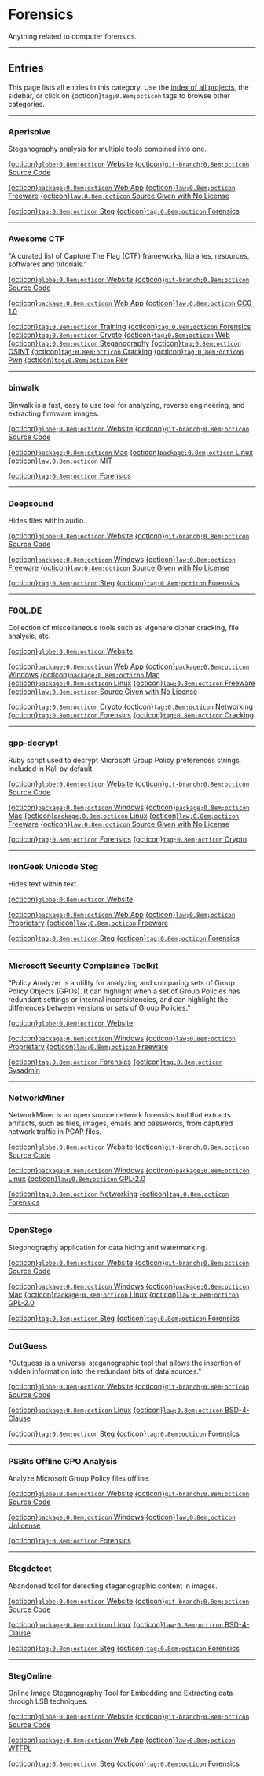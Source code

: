 

# Forensics

Anything related to computer forensics.





--------------------

## Entries

This page lists all entries in this category. Use the [index of all projects](../index.md), the sidebar, or click on {octicon}`tag;0.8em;octicon` tags to browse other categories.


--------------------

### Aperisolve

Steganography analysis for multiple tools combined into one.

<span class="external-link-box"><a class="external-link" href="https://aperisolve.com">{octicon}`globe;0.8em;octicon` Website</a></span>
<span class="external-link-box"><a class="external-link" href="https://github.com/Zeecka/AperiSolve">{octicon}`git-branch;0.8em;octicon` Source Code</a></span>


<span class="platform"><a href="../platforms/web-app.html">{octicon}`package;0.8em;octicon` Web App</a> </span> 
<span class="license-box"><a class="license-link" href="../index.html#list-of-licenses">{octicon}`law;0.8em;octicon` Freeware</a> </span> <span class="license-box"><a class="license-link" href="../index.html#list-of-licenses">{octicon}`law;0.8em;octicon` Source Given with No License</a> </span> 


<span class="tag"><a href="./steg.html">{octicon}`tag;0.8em;octicon` Steg</a> </span>
<span class="tag"><a href="./forensics.html">{octicon}`tag;0.8em;octicon` Forensics</a> </span>


--------------------

### Awesome CTF

\"A curated list of Capture The Flag (CTF) frameworks, libraries, resources, softwares and tutorials.\"

<span class="external-link-box"><a class="external-link" href="https://github.com/apsdehal/awesome-ctf">{octicon}`globe;0.8em;octicon` Website</a></span>
<span class="external-link-box"><a class="external-link" href="https://github.com/apsdehal/awesome-ctf">{octicon}`git-branch;0.8em;octicon` Source Code</a></span>


<span class="platform"><a href="../platforms/web-app.html">{octicon}`package;0.8em;octicon` Web App</a> </span> 
<span class="license-box"><a class="license-link" href="../index.html#list-of-licenses">{octicon}`law;0.8em;octicon` CC0-1.0</a> </span> 


<span class="tag"><a href="./training.html">{octicon}`tag;0.8em;octicon` Training</a> </span>
<span class="tag"><a href="./forensics.html">{octicon}`tag;0.8em;octicon` Forensics</a> </span>
<span class="tag"><a href="./crypto.html">{octicon}`tag;0.8em;octicon` Crypto</a> </span>
<span class="tag"><a href="./web.html">{octicon}`tag;0.8em;octicon` Web</a> </span>
<span class="tag"><a href="./steganography.html">{octicon}`tag;0.8em;octicon` Steganography</a> </span>
<span class="tag"><a href="./osint.html">{octicon}`tag;0.8em;octicon` OSINT</a> </span>
<span class="tag"><a href="./cracking.html">{octicon}`tag;0.8em;octicon` Cracking</a> </span>
<span class="tag"><a href="./pwn.html">{octicon}`tag;0.8em;octicon` Pwn</a> </span>
<span class="tag"><a href="./rev.html">{octicon}`tag;0.8em;octicon` Rev</a> </span>


--------------------

### binwalk

Binwalk is a fast, easy to use tool for analyzing, reverse engineering, and extracting firmware images.

<span class="external-link-box"><a class="external-link" href="https://github.com/ReFirmLabs/binwalk">{octicon}`globe;0.8em;octicon` Website</a></span>
<span class="external-link-box"><a class="external-link" href="https://github.com/ReFirmLabs/binwalk">{octicon}`git-branch;0.8em;octicon` Source Code</a></span>


<span class="platform"><a href="../platforms/mac.html">{octicon}`package;0.8em;octicon` Mac</a> </span> <span class="platform"><a href="../platforms/linux.html">{octicon}`package;0.8em;octicon` Linux</a> </span> 
<span class="license-box"><a class="license-link" href="../index.html#list-of-licenses">{octicon}`law;0.8em;octicon` MIT</a> </span> 


<span class="tag"><a href="./forensics.html">{octicon}`tag;0.8em;octicon` Forensics</a> </span>


--------------------

### Deepsound

Hides files within audio.

<span class="external-link-box"><a class="external-link" href="https://github.com/Jpinsoft/DeepSound">{octicon}`globe;0.8em;octicon` Website</a></span>
<span class="external-link-box"><a class="external-link" href="https://github.com/Jpinsoft/DeepSound">{octicon}`git-branch;0.8em;octicon` Source Code</a></span>


<span class="platform"><a href="../platforms/windows.html">{octicon}`package;0.8em;octicon` Windows</a> </span> 
<span class="license-box"><a class="license-link" href="../index.html#list-of-licenses">{octicon}`law;0.8em;octicon` Freeware</a> </span> <span class="license-box"><a class="license-link" href="../index.html#list-of-licenses">{octicon}`law;0.8em;octicon` Source Given with No License</a> </span> 


<span class="tag"><a href="./steg.html">{octicon}`tag;0.8em;octicon` Steg</a> </span>
<span class="tag"><a href="./forensics.html">{octicon}`tag;0.8em;octicon` Forensics</a> </span>


--------------------

### F00L.DE

Collection of miscellaneous tools such as vigenere cipher cracking, file analysis, etc.

<span class="external-link-box"><a class="external-link" href="https://f00l.de/hacking">{octicon}`globe;0.8em;octicon` Website</a></span>



<span class="platform"><a href="../platforms/web-app.html">{octicon}`package;0.8em;octicon` Web App</a> </span> <span class="platform"><a href="../platforms/windows.html">{octicon}`package;0.8em;octicon` Windows</a> </span> <span class="platform"><a href="../platforms/mac.html">{octicon}`package;0.8em;octicon` Mac</a> </span> <span class="platform"><a href="../platforms/linux.html">{octicon}`package;0.8em;octicon` Linux</a> </span> 
<span class="license-box"><a class="license-link" href="../index.html#list-of-licenses">{octicon}`law;0.8em;octicon` Freeware</a> </span> <span class="license-box"><a class="license-link" href="../index.html#list-of-licenses">{octicon}`law;0.8em;octicon` Source Given with No License</a> </span> 


<span class="tag"><a href="./crypto.html">{octicon}`tag;0.8em;octicon` Crypto</a> </span>
<span class="tag"><a href="./networking.html">{octicon}`tag;0.8em;octicon` Networking</a> </span>
<span class="tag"><a href="./forensics.html">{octicon}`tag;0.8em;octicon` Forensics</a> </span>
<span class="tag"><a href="./cracking.html">{octicon}`tag;0.8em;octicon` Cracking</a> </span>


--------------------

### gpp-decrypt

Ruby script used to decrypt Microsoft Group Policy preferences strings. Included in Kali by default.

<span class="external-link-box"><a class="external-link" href="https://blog.carnal0wnage.com/2012/10/group-policy-preferences-and-getting.html">{octicon}`globe;0.8em;octicon` Website</a></span>
<span class="external-link-box"><a class="external-link" href="https://gitlab.com/kalilinux/packages/gpp-decrypt">{octicon}`git-branch;0.8em;octicon` Source Code</a></span>


<span class="platform"><a href="../platforms/windows.html">{octicon}`package;0.8em;octicon` Windows</a> </span> <span class="platform"><a href="../platforms/mac.html">{octicon}`package;0.8em;octicon` Mac</a> </span> <span class="platform"><a href="../platforms/linux.html">{octicon}`package;0.8em;octicon` Linux</a> </span> 
<span class="license-box"><a class="license-link" href="../index.html#list-of-licenses">{octicon}`law;0.8em;octicon` Freeware</a> </span> <span class="license-box"><a class="license-link" href="../index.html#list-of-licenses">{octicon}`law;0.8em;octicon` Source Given with No License</a> </span> 


<span class="tag"><a href="./forensics.html">{octicon}`tag;0.8em;octicon` Forensics</a> </span>
<span class="tag"><a href="./crypto.html">{octicon}`tag;0.8em;octicon` Crypto</a> </span>


--------------------

### IronGeek Unicode Steg

Hides text within text.

<span class="external-link-box"><a class="external-link" href="https://irongeek.com/i.php?page=security/unicode-steganography-homoglyph-encoder">{octicon}`globe;0.8em;octicon` Website</a></span>



<span class="platform"><a href="../platforms/web-app.html">{octicon}`package;0.8em;octicon` Web App</a> </span> 
<span class="license-box"><a class="license-link" href="../index.html#list-of-licenses">{octicon}`law;0.8em;octicon` Proprietary</a> </span> <span class="license-box"><a class="license-link" href="../index.html#list-of-licenses">{octicon}`law;0.8em;octicon` Freeware</a> </span> 


<span class="tag"><a href="./steg.html">{octicon}`tag;0.8em;octicon` Steg</a> </span>
<span class="tag"><a href="./forensics.html">{octicon}`tag;0.8em;octicon` Forensics</a> </span>


--------------------

### Microsoft Security Complaince Toolkit

\"Policy Analyzer is a utility for analyzing and comparing sets of Group Policy Objects (GPOs). It can highlight when a set of Group Policies has redundant settings or internal inconsistencies, and can highlight the differences between versions or sets of Group Policies.\"

<span class="external-link-box"><a class="external-link" href="https://www.microsoft.com/en-us/download/details.aspx?id=55319">{octicon}`globe;0.8em;octicon` Website</a></span>



<span class="platform"><a href="../platforms/windows.html">{octicon}`package;0.8em;octicon` Windows</a> </span> 
<span class="license-box"><a class="license-link" href="../index.html#list-of-licenses">{octicon}`law;0.8em;octicon` Proprietary</a> </span> <span class="license-box"><a class="license-link" href="../index.html#list-of-licenses">{octicon}`law;0.8em;octicon` Freeware</a> </span> 


<span class="tag"><a href="./forensics.html">{octicon}`tag;0.8em;octicon` Forensics</a> </span>
<span class="tag"><a href="./sysadmin.html">{octicon}`tag;0.8em;octicon` Sysadmin</a> </span>


--------------------

### NetworkMiner

NetworkMiner is an open source network forensics tool that extracts artifacts, such as files, images, emails and passwords, from captured network traffic in PCAP files.

<span class="external-link-box"><a class="external-link" href="https://www.netresec.com/?page=NetworkMiner">{octicon}`globe;0.8em;octicon` Website</a></span>
<span class="external-link-box"><a class="external-link" href="https://www.netresec.com/?page=NetworkMinerSourceCode">{octicon}`git-branch;0.8em;octicon` Source Code</a></span>


<span class="platform"><a href="../platforms/windows.html">{octicon}`package;0.8em;octicon` Windows</a> </span> <span class="platform"><a href="../platforms/linux.html">{octicon}`package;0.8em;octicon` Linux</a> </span> 
<span class="license-box"><a class="license-link" href="../index.html#list-of-licenses">{octicon}`law;0.8em;octicon` GPL-2.0</a> </span> 


<span class="tag"><a href="./networking.html">{octicon}`tag;0.8em;octicon` Networking</a> </span>
<span class="tag"><a href="./forensics.html">{octicon}`tag;0.8em;octicon` Forensics</a> </span>


--------------------

### OpenStego

Stegonography application for data hiding and watermarking.

<span class="external-link-box"><a class="external-link" href="https://openstego.com">{octicon}`globe;0.8em;octicon` Website</a></span>
<span class="external-link-box"><a class="external-link" href="https://github.com/syvaidya/openstego">{octicon}`git-branch;0.8em;octicon` Source Code</a></span>


<span class="platform"><a href="../platforms/windows.html">{octicon}`package;0.8em;octicon` Windows</a> </span> <span class="platform"><a href="../platforms/mac.html">{octicon}`package;0.8em;octicon` Mac</a> </span> <span class="platform"><a href="../platforms/linux.html">{octicon}`package;0.8em;octicon` Linux</a> </span> 
<span class="license-box"><a class="license-link" href="../index.html#list-of-licenses">{octicon}`law;0.8em;octicon` GPL-2.0</a> </span> 


<span class="tag"><a href="./steg.html">{octicon}`tag;0.8em;octicon` Steg</a> </span>
<span class="tag"><a href="./forensics.html">{octicon}`tag;0.8em;octicon` Forensics</a> </span>


--------------------

### OutGuess

\"Outguess is a universal steganographic tool that allows the insertion of hidden information into the redundant bits of data sources.\"

<span class="external-link-box"><a class="external-link" href="https://github.com/resurrecting-open-source-projects/outguess">{octicon}`globe;0.8em;octicon` Website</a></span>
<span class="external-link-box"><a class="external-link" href="https://github.com/resurrecting-open-source-projects/outguess">{octicon}`git-branch;0.8em;octicon` Source Code</a></span>


<span class="platform"><a href="../platforms/linux.html">{octicon}`package;0.8em;octicon` Linux</a> </span> 
<span class="license-box"><a class="license-link" href="../index.html#list-of-licenses">{octicon}`law;0.8em;octicon` BSD-4-Clause</a> </span> 


<span class="tag"><a href="./steg.html">{octicon}`tag;0.8em;octicon` Steg</a> </span>
<span class="tag"><a href="./forensics.html">{octicon}`tag;0.8em;octicon` Forensics</a> </span>


--------------------

### PSBits Offline GPO Analysis

Analyze Microsoft Group Policy files offline.

<span class="external-link-box"><a class="external-link" href="https://github.com/gtworek/PSBits/blob/master/GPO">{octicon}`globe;0.8em;octicon` Website</a></span>
<span class="external-link-box"><a class="external-link" href="https://github.com/gtworek/PSBits/blob/master/GPO">{octicon}`git-branch;0.8em;octicon` Source Code</a></span>


<span class="platform"><a href="../platforms/windows.html">{octicon}`package;0.8em;octicon` Windows</a> </span> 
<span class="license-box"><a class="license-link" href="../index.html#list-of-licenses">{octicon}`law;0.8em;octicon` Unlicense</a> </span> 


<span class="tag"><a href="./forensics.html">{octicon}`tag;0.8em;octicon` Forensics</a> </span>


--------------------

### Stegdetect

Abandoned tool for detecting steganographic content in images.

<span class="external-link-box"><a class="external-link" href="https://web.archive.org/web/20150415220609/http://www.outguess.org/download.php">{octicon}`globe;0.8em;octicon` Website</a></span>
<span class="external-link-box"><a class="external-link" href="https://web.archive.org/web/20150415220609/http://www.outguess.org/download.php">{octicon}`git-branch;0.8em;octicon` Source Code</a></span>


<span class="platform"><a href="../platforms/linux.html">{octicon}`package;0.8em;octicon` Linux</a> </span> 
<span class="license-box"><a class="license-link" href="../index.html#list-of-licenses">{octicon}`law;0.8em;octicon` BSD-4-Clause</a> </span> 


<span class="tag"><a href="./steg.html">{octicon}`tag;0.8em;octicon` Steg</a> </span>
<span class="tag"><a href="./forensics.html">{octicon}`tag;0.8em;octicon` Forensics</a> </span>


--------------------

### StegOnline

Online Image Steganography Tool for Embedding and Extracting data through LSB techniques.

<span class="external-link-box"><a class="external-link" href="https://georgeom.net/StegOnline/upload">{octicon}`globe;0.8em;octicon` Website</a></span>
<span class="external-link-box"><a class="external-link" href="https://github.com/Ge0rg3/StegOnline">{octicon}`git-branch;0.8em;octicon` Source Code</a></span>


<span class="platform"><a href="../platforms/web-app.html">{octicon}`package;0.8em;octicon` Web App</a> </span> 
<span class="license-box"><a class="license-link" href="../index.html#list-of-licenses">{octicon}`law;0.8em;octicon` WTFPL</a> </span> 


<span class="tag"><a href="./steg.html">{octicon}`tag;0.8em;octicon` Steg</a> </span>
<span class="tag"><a href="./forensics.html">{octicon}`tag;0.8em;octicon` Forensics</a> </span>

